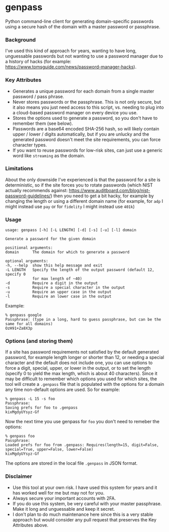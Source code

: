 # genpass
Python command-line client for generating domain-specific passwords using a secure hash of the domain
with a master password or passphrase.

### Background ###

I've used this kind of approach for years, wanting to have long, unguessable passwords but not wanting to use a
password manager due to a history of hacks (for example: https://www.tomsguide.com/news/password-manager-hacks).

### Key Attributes ###

- Generates a unique password for each domain from a single master password  / pass phrase.
- Never stores passwords or the passphrase. This is not only secure, but it also means you just need access to this
  script, vs. needing to plug into a cloud-based password manager on every device you use.
- Stores the options used to generate a password, so you don't have to remember them (see below).
- Passwords are a base64 encoded SHA-256 hash, so will likely contain upper / lower / digits automatically,
  but if you are unlucky and the generated password doesn't meet the site requirements, you can force character types.
- If you want to reuse passwords for low-risk sites, can just use a generic word like `streaming` as the domain.

### Limitations ###

About the only downside I've experienced is that the password for a site is deterministic, so if the site forces you to rotate
passwords (which NIST actually recommends against: https://www.auditboard.com/blog/nist-password-guidelines/)
then you need to get a bit hacky, for example by changing the length or using a different domain name
(for example, for `adp` I might instead use `pay` or for `fidelity` I might instead use `401k`)

### Usage ###

    usage: genpass [-h] [-L LENGTH] [-d] [-s] [-u] [-l] domain
    
    Generate a password for the given domain
    
    positional arguments:
    domain      The domain for which to generate a password
    
    optional arguments:
    -h, --help  show this help message and exit
    -L LENGTH   Specify the length of the output password (default 12, specify 0
                for max length of ~40)
    -d          Require a digit in the output
    -s          Require a special character in the output
    -u          Require an upper case in the output
    -l          Require an lower case in the output

Example:

    % genpass google
    Passphrase: (type in a long, hard to guess passphrase, but can be the same for all domains)
    OzH91+Za8X3p

### Options (and storing them) ###

If a site has password requirements not satisfied by the default generated password, for example length longer or shorter than 12,
or needing a special character and the default does not include one, you can use options to force a digit, special,
upper, or lower in the output, or to set the length (specify 0 to yield the max length, which is about 40 characters).
Since it may be difficult to remember which options you used for which sites, the tool will create a `.genpass` file
that is populated with the options for a domain any time non-default options are used. So for example:

    % genpass -L 15 -s foo
    Passphrase:
    Saving prefs for foo to .genpass
    kixMgdyUYsyz-Gf

Now the next time you use genpass for `foo` you don't need to remeber the options:

    % genpass foo
    Passphrase:
    Loaded prefs for foo from .genpass: Requires(length=15, digit=False, special=True, upper=False, lower=False)
    kixMgdyUYsyz-Gf

The options are stored in the local file `.genpass` in JSON format. 

### Disclaimer ###

- Use this tool at your own risk. I have used this system for years and it has worked well for me but may not for you.
- Always secure your important accounts with 2FA.
- If you do use this system, be very careful with your master passphrase. Make it long and unguessable and keep it secret.
- I don't plan to do much maintenance here since this is a very stable approach but would consider any pull request that 
  preserves the Key Attributes above.